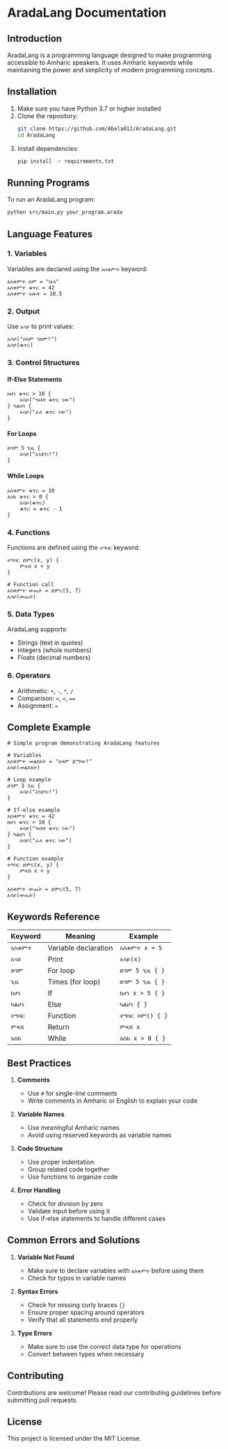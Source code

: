 # AradaLang Documentation

## Introduction
AradaLang is a programming language designed to make programming accessible to Amharic speakers. It uses Amharic keywords while maintaining the power and simplicity of modern programming concepts.

## Installation

1. Make sure you have Python 3.7 or higher installed
2. Clone the repository:
   ```bash
   git clone https://github.com/Abela012/AradaLang.git
   cd AradaLang
   ```
3. Install dependencies:
   ```bash
   pip install -r requirements.txt
   ```

## Running Programs
To run an AradaLang program:
```bash
python src/main.py your_program.arada
```

## Language Features

### 1. Variables
Variables are declared using the `አስቀምጥ` keyword:
```amharic
አስቀምጥ ስም = "ቤላ"
አስቀምጥ ቁጥር = 42
አስቀምጥ ፍሎት = 10.5
```

### 2. Output
Use `አሳይ` to print values:
```amharic
አሳይ("ሰላም ዓለም!")
አሳይ(ቁጥር)
```

### 3. Control Structures

#### If-Else Statements
```amharic
ከሆነ ቁጥር > 10 {
    አሳይ("ግብዳ ቁጥር ነው")
} ካልሆነ {
    አሳይ("ፈላ ቁጥር ነው")
}
```

#### For Loops
```amharic
ድገም 5 ጊዜ {
    አሳይ("እንደገና!")
}
```

#### While Loops
```amharic
አስቀምጥ ቁጥር = 10
እስከ ቁጥር > 0 {
    አሳይ(ቁጥር)
    ቁጥር = ቁጥር - 1
}
```

### 4. Functions
Functions are defined using the `ተግባር` keyword:
```amharic
ተግባር ድምር(x, y) {
    ምላሽ x + y
}

# Function call
አስቀምጥ ውጤት = ድምር(5, 7)
አሳይ(ውጤት)
```

### 5. Data Types
AradaLang supports:
- Strings (text in quotes)
- Integers (whole numbers)
- Floats (decimal numbers)

### 6. Operators
- Arithmetic: `+`, `-`, `*`, `/`
- Comparison: `>`, `<`, `==`
- Assignment: `=`

## Complete Example
```amharic
# Simple program demonstrating AradaLang features

# Variables
አስቀምጥ መልእክት = "ሰላም ጀማው!"
አሳይ(መልእክት)

# Loop example
ድገም 3 ጊዜ {
    አሳይ("እንደገና!")
}

# If-else example
አስቀምጥ ቁጥር = 42
ከሆነ ቁጥር > 10 {
    አሳይ("ግብዳ ቁጥር ነው")
} ካልሆነ {
    አሳይ("ፈላ ቁጥር ነው")
}

# Function example
ተግባር ድምር(x, y) {
    ምላሽ x + y
}

አስቀምጥ ውጤት = ድምር(5, 7)
አሳይ(ውጤት)
```

## Keywords Reference

| Keyword | Meaning | Example |
|---------|---------|---------|
| `አስቀምጥ` | Variable declaration | `አስቀምጥ x = 5` |
| `አሳይ` | Print | `አሳይ(x)` |
| `ድገም` | For loop | `ድገም 5 ጊዜ { }` |
| `ጊዜ` | Times (for loop) | `ድገም 5 ጊዜ { }` |
| `ከሆነ` | If | `ከሆነ x > 5 { }` |
| `ካልሆነ` | Else | `ካልሆነ { }` |
| `ተግባር` | Function | `ተግባር ስም() { }` |
| `ምላሽ` | Return | `ምላሽ x` |
| `እስከ` | While | `እስከ x > 0 { }` |

## Best Practices

1. **Comments**
   - Use `#` for single-line comments
   - Write comments in Amharic or English to explain your code

2. **Variable Names**
   - Use meaningful Amharic names
   - Avoid using reserved keywords as variable names

3. **Code Structure**
   - Use proper indentation
   - Group related code together
   - Use functions to organize code

4. **Error Handling**
   - Check for division by zero
   - Validate input before using it
   - Use if-else statements to handle different cases

## Common Errors and Solutions

1. **Variable Not Found**
   - Make sure to declare variables with `አስቀምጥ` before using them
   - Check for typos in variable names

2. **Syntax Errors**
   - Check for missing curly braces `{}`
   - Ensure proper spacing around operators
   - Verify that all statements end properly

3. **Type Errors**
   - Make sure to use the correct data type for operations
   - Convert between types when necessary

## Contributing
Contributions are welcome! Please read our contributing guidelines before submitting pull requests.

## License
This project is licensed under the MIT License. 